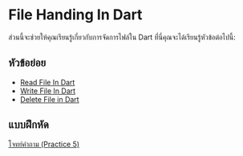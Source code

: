 # File Handing In Dart
ส่วนนี้จะช่วยให้คุณเรียนรู้เกี่ยวกับการจัดการไฟล์ใน Dart ที่นี่คุณจะได้เรียนรู้หัวข้อต่อไปนี้:

## หัวข้อย่อย

 - [Read File In Dart](https://github.com/soonklang/dart-tutorial/blob/main/5.%20File%20Handling%20In%20Dart/Read%20File%20In%20Dart.md)
 - [Write File In Dart](https://github.com/soonklang/dart-tutorial/blob/main/5.%20File%20Handling%20In%20Dart/Write%20File%20In%20Dart.md)
 - [Delete File in Dart](https://github.com/soonklang/dart-tutorial/blob/main/5.%20File%20Handling%20In%20Dart/Delete%20File%20in%20Dart.md)

## แบบฝึกหัด
  [โจทย์คำถาม (Practice 5)](https://github.com/soonklang/dart-tutorial/blob/main/5.%20File%20Handling%20In%20Dart/Practice5.md)
